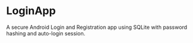 # LoginApp
A secure Android Login and Registration app using SQLite with password hashing and auto-login session.
